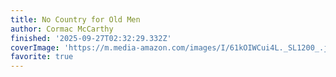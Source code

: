 ```yaml
---
title: No Country for Old Men
author: Cormac McCarthy
finished: '2025-09-27T02:32:29.332Z'
coverImage: 'https://m.media-amazon.com/images/I/61kOIWCui4L._SL1200_.jpg'
favorite: true
---
```

